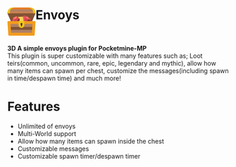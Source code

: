 <h1>Envoys<img src="https://github.com/Farmero14/Envoys/blob/main/icon.png" height="64" width="64" align="left" alt=""></h1><br>

<b>3D A simple envoys plugin for Pocketmine-MP</b><br>
This plugin is super customizable with many features such as; Loot teirs(common, uncommon, rare, epic, legendary and mythic), allow how many items can spawn per chest, customize the messages(including spawn in time/despawn time) and much more!

# Features

- Unlimited of envoys
- Multi-World support 
- Allow how many items can spawn inside the chest 
- Customizable messages 
- Customizable spawn timer/despawn timer 
